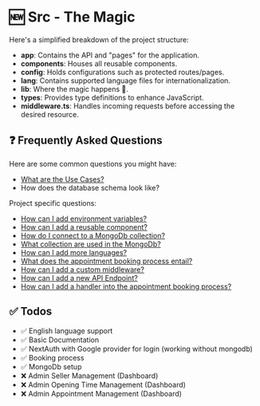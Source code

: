 # 🆕 Src - The Magic

Here's a simplified breakdown of the project structure:

- **app**: Contains the API and "pages" for the application.
- **components**: Houses all reusable components.
- **config**: Holds configurations such as protected routes/pages.
- **lang**: Contains supported language files for internationalization.
- **lib**: Where the magic happens 🗿.
- **types**: Provides type definitions to enhance JavaScript.
- **middleware.ts**: Handles incoming requests before accessing the desired resource.

## ❓ Frequently Asked Questions

Here are some common questions you might have:

- [What are the Use Cases?](./_docs/USECASE.md)
- How does the database schema look like?

Project specific questions:

- [How can I add environment variables?](./_docs/ENV.md)
- [How can I add a reusable component?](./_docs/COMPONENTS.md)
- [How do I connect to a MongoDb collection?](./_docs/MONGO.md)
- [What collection are used in the MongoDb?](./_docs/MONGO.md)
- [How can I add more languages?](./_docs/LANG.md)
- [What does the appointment booking process entail?](./_docs/BOOKING.md)
- [How can I add a custom middleware?](./_docs/MIDDLEWARE.md)
- [How can I add a new API Endpoint?](./_docs/API.md)
- [How can I add a handler into the appointment booking process?](./_docs/HANDLER.md)

## ✅ Todos

- ✅ English language support
- ✅ Basic Documentation
- ✅ NextAuth with Google provider for login (working without mongodb)
- ✅ Booking process
- ✅ MongoDb setup
- ❌ Admin Seller Management (Dashboard)
- ❌ Admin Opening Time Management (Dashboard)
- ❌ Admin Appointment Management (Dashboard)
